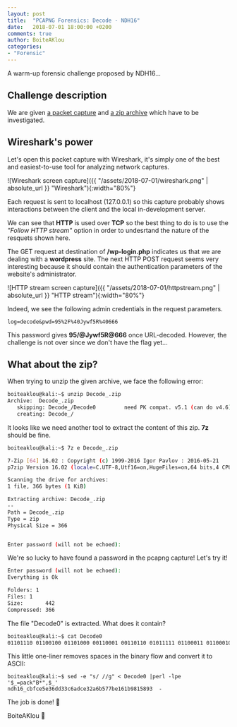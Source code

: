 ```yaml
---
layout: post
title:  "PCAPNG Forensics: Decode - NDH16"
date:   2018-07-01 18:00:00 +0200
comments: true
author: BoiteAKlou
categories:
- "Forensic"
---
```


A warm-up forensic challenge proposed by NDH16...
 <!--excerpt-->

## Challenge description
We are given [a packet capture]({{"/assets/2018-07-01/decode.pcapng"}}) and [a zip archive]({{".assets/2018-07-01/Decode_.zip"}}) which have to be investigated.

## Wireshark's power
Let's open this packet capture with Wireshark, it's simply one of the best and easiest-to-use tool for analyzing network captures.

![Wireshark screen capture]({{ "/assets/2018-07-01/wireshark.png" | absolute_url }} "Wireshark"){:width="80%"}

Each request is sent to localhost (127.0.0.1) so this capture probably shows interactions between the client and the local  in-development server.

We can see that **HTTP** is used over **TCP** so the best thing to do is to use the *"Follow HTTP stream"* option in order to undesrtand the nature of the resquets shown here.

The GET request at destination of **/wp-login.php** indicates us that we are dealing with a **wordpress** site. The next HTTP POST request seems very interesting because it should contain the authentication parameters of the website's administrator.

![HTTP stream screen capture]({{ "/assets/2018-07-01/httpstream.png" | absolute_url }} "HTTP stream"){:width="80%"}

Indeed, we see the following admin credentials in the request parameters.

```
log=decode&pwd=95%2F%40Jywf5R%40666
```

This password gives **95/@Jywf5R@666** once URL-decoded.
However, the challenge is not over since we don't have the flag yet...

## What about the zip?

When trying to unzip the given archive, we face the following error:

```bash
boiteaklou@kali:~$ unzip Decode_.zip
Archive:  Decode_.zip
   skipping: Decode_/Decode0         need PK compat. v5.1 (can do v4.6)
   creating: Decode_/
```

It looks like we need another tool to extract the content of this zip. **7z** should be fine.

```bash
boiteaklou@kali:~$ 7z e Decode_.zip

7-Zip [64] 16.02 : Copyright (c) 1999-2016 Igor Pavlov : 2016-05-21
p7zip Version 16.02 (locale=C.UTF-8,Utf16=on,HugeFiles=on,64 bits,4 CPUs Intel(R) Core(TM) i5-6200U CPU @ 2.30GHz (406E3),ASM,AES-NI)

Scanning the drive for archives:
1 file, 366 bytes (1 KiB)

Extracting archive: Decode_.zip
--
Path = Decode_.zip
Type = zip
Physical Size = 366


Enter password (will not be echoed):
```

We're so lucky to have found a password in the pcapng capture! Let's try it!

```bash
Enter password (will not be echoed):
Everything is Ok        

Folders: 1
Files: 1
Size:       442
Compressed: 366
```

The file "Decode0" is extracted. What does it contain?

```bash
boiteaklou@kali:~$ cat Decode0
01101110 01100100 01101000 00110001 00110110 01011111 01100011 01100010 01100110 01100011 01100101 00110101 01100101 00110011 00110110 01100100 01100100 00110011 00110011 01100011 00110110 01100001 01100100 01100011 01100101 00110011 00110010 01100001 00110110 01100010 00110101 00110111 00110111 01100010 01100101 00110001 00110110 00110001 01100010 00111001 00111000 00110001 00110101 00111000 00111001 00110011 00100000 00100000 00101101
```

This little one-liner removes spaces in the binary flow and convert it to ASCII:

```
boiteaklou@kali:~$ sed -e "s/ //g" < Decode0 |perl -lpe '$_=pack"B*",$_'
ndh16_cbfce5e36dd33c6adce32a6b577be161b9815893  -
```

The job is done! :triangular_flag_on_post:

BoiteAKlou :hammer:

